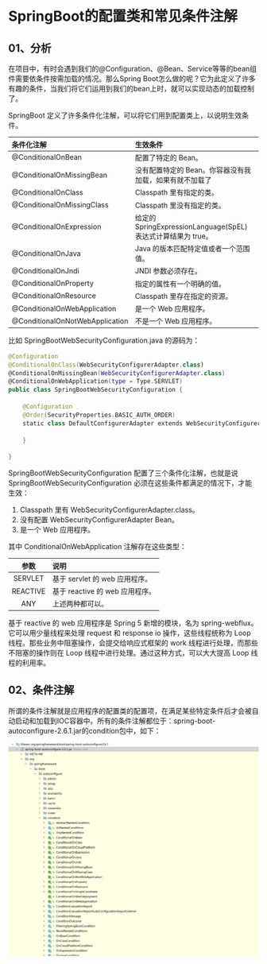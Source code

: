 # SpringBoot的配置类和常见条件注解

## 01、分析

在项目中，有时会遇到我们的@Configuration、@Bean、Service等等的bean组件需要依条件按需加载的情况。那么Spring Boot怎么做的呢？它为此定义了许多有趣的条件，当我们将它们运用到我们的bean上时，就可以实现动态的加载控制了。

SpringBoot 定义了许多条件化注解，可以将它们用到配置类上，以说明生效条件。

| 条件化注解                      | 生效条件                                                     |
| :------------------------------ | :----------------------------------------------------------- |
| @ConditionalOnBean              | 配置了特定的 Bean。                                          |
| @ConditionalOnMissingBean       | 没有配置特定的 Bean。你容器没有我加载，如果有就不加载了      |
| @ConditionalOnClass             | Classpath  里有指定的类。                                    |
| @ConditionalOnMissingClass      | Classpath 里没有指定的类。                                   |
| @ConditionalOnExpression        | 给定的 SpringExpressionLanguage(SpEL) 表达式计算结果为 true。 |
| @ConditionalOnJava              | Java 的版本匹配特定值或者一个范围值。                        |
| @ConditionalOnJndi              | JNDI 参数必须存在。                                          |
| @ConditionalOnProperty          | 指定的属性有一个明确的值。                                   |
| @ConditionalOnResource          | Classpath 里存在指定的资源。                                 |
| @ConditionalOnWebApplication    | 是一个 Web 应用程序。                                        |
| @ConditionalOnNotWebApplication | 不是一个 Web 应用程序。                                      |

比如 SpringBootWebSecurityConfiguration.java 的源码为：



```kotlin
@Configuration
@ConditionalOnClass(WebSecurityConfigurerAdapter.class)
@ConditionalOnMissingBean(WebSecurityConfigurerAdapter.class)
@ConditionalOnWebApplication(type = Type.SERVLET)
public class SpringBootWebSecurityConfiguration {

    @Configuration
    @Order(SecurityProperties.BASIC_AUTH_ORDER)
    static class DefaultConfigurerAdapter extends WebSecurityConfigurerAdapter {

    }

}
```

SpringBootWebSecurityConfiguration 配置了三个条件化注解，也就是说 SpringBootWebSecurityConfiguration 必须在这些条件都满足的情况下，才能生效：

1. Classpath  里有 WebSecurityConfigurerAdapter.class。
2. 没有配置 WebSecurityConfigurerAdapter Bean。
3. 是一个 Web 应用程序。

其中 ConditionalOnWebApplication 注解存在这些类型：

|   参数   | 说明                            |
| :------: | :------------------------------ |
| SERVLET  | 基于 servlet 的 web 应用程序。  |
| REACTIVE | 基于 reactive 的 web 应用程序。 |
|   ANY    | 上述两种都可以。                |

基于 reactive 的 web 应用程序是 Spring 5 新增的模块，名为 spring-webflux。 它可以用少量线程来处理 request 和 response io 操作，这些线程统称为 Loop 线程。那些业务中阻塞操作，会提交给响应式框架的 work 线程进行处理，而那些不阻塞的操作则在 Loop 线程中进行处理。通过这种方式，可以大大提高 Loop 线程的利用率。



## 02、条件注解

所谓的条件注解就是应用程序的配置类的配置项，在满足某些特定条件后才会被自动启动和加载到IOC容器中。所有的条件注解都位于：spring-boot-autoconfigure-2.6.1.jar的condition包中，如下：

![image-20211224190821935](02%E3%80%81SpringBoot%E7%9A%84%E9%85%8D%E7%BD%AE%E7%B1%BB%E5%92%8C%E5%B8%B8%E8%A7%81%E6%9D%A1%E4%BB%B6%E6%B3%A8%E8%A7%A3.assets/image-20211224190821935.png)





